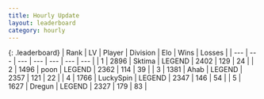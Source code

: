 ```yaml
---
title: Hourly Update
layout: leaderboard
category: hourly
---
```


{: .leaderboard}
| Rank | LV | Player | Division | Elo | Wins | Losses |
| --- | --- | --- | --- | --- | --- | --- |
| <span data-change="0">1</span> | 2896 | <span title="ID: 353063">Sktima</span> | LEGEND | <span data-change="0">2402</span> | <span data-change="0">129</span> | <span data-change="0">24</span> |
| <span data-change="1">2</span> | 1496 | <span title="ID: 540690">poon</span> | LEGEND | <span data-change="0">2362</span> | <span data-change="0">114</span> | <span data-change="0">39</span> |
| <span data-change="-1">3</span> | 1381 | <span title="ID: 402846">Ahab</span> | LEGEND | <span data-change="-7">2357</span> | <span data-change="2">121</span> | <span data-change="1">22</span> |
| <span data-change="0">4</span> | 1766 | <span title="ID: 498412">LuckySpin</span> | LEGEND | <span data-change="-4">2347</span> | <span data-change="3">146</span> | <span data-change="1">54</span> |
| <span data-change="0">5</span> | 1627 | <span title="ID: 337810">Dregun</span> | LEGEND | <span data-change="0">2327</span> | <span data-change="0">179</span> | <span data-change="0">83</span> |